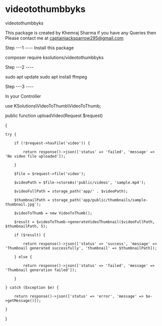 # videotothumbbyks
videotothumbbyks

This package is created by Khemraj Sharma
if you have any Queries then Please contact me at captainjacksparrow295@gmail.com


Step ---1 ----
Install this package 

composer require ksolutions/videotothumbbyks



Step ---2 ----

sudo apt update
sudo apt install ffmpeg

Step ---3 ----

In your Controller 

use KSolutions\VideoToThumb\VideoToThumb;

public function uploadVideo(Request $request)

{

    try {

        if (!$request->hasFile('video')) {

            return response()->json(['status' => 'failed', 'message' => 'No video file uploaded']);

        }

        $file = $request->file('video');

        $videoPath = $file->storeAs('public/videos', 'sample.mp4');

        $videoFullPath = storage_path('app/' . $videoPath);

        $thumbnailPath = storage_path('app/public/thumbnails/sample-thumbnail.jpg');

        $videoToThumb = new VideoToThumb();

        $result = $videoToThumb->generateVideoThumbnail($videoFullPath, $thumbnailPath, 5);

        if ($result) {

            return response()->json(['status' => 'success', 'message' => 'Thumbnail generated successfully', 'thumbnail' => $thumbnailPath]);

        } else {

            return response()->json(['status' => 'failed', 'message' => 'Thumbnail generation failed']);

        }

    } catch (Exception $e) {

        return response()->json(['status' => 'error', 'message' => $e->getMessage()]);

    }

}
